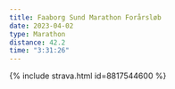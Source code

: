 ```yaml
---
title: Faaborg Sund Marathon Forårsløb
date: 2023-04-02
type: Marathon
distance: 42.2
time: "3:31:26"
---
```

{% include strava.html id=8817544600 %}